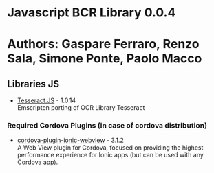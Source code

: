 # Javascript BCR Library 0.0.4
# Authors: Gaspare Ferraro, Renzo Sala, Simone Ponte, Paolo Macco

## Libraries JS ##

* [Tesseract.JS](https://github.com/naptha/tesseract.js) - 1.0.14<br/>
Emscripten porting of OCR Library Tesseract 

### Required Cordova Plugins (in case of cordova distribution) ###

* [cordova-plugin-ionic-webview](https://github.com/ionic-team/cordova-plugin-ionic-webview/) - 3.1.2<br/>
A Web View plugin for Cordova, focused on providing the highest performance experience for Ionic apps (but can be used with any Cordova app).
